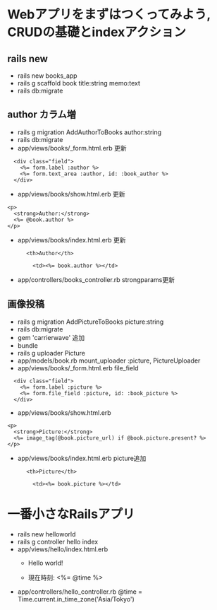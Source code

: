# Webアプリをまずはつくってみよう, CRUDの基礎とindexアクション

## rails new
- rails new books_app
- rails g scaffold book title:string memo:text
- rails db:migrate

## author カラム増
- rails g migration AddAuthorToBooks author:string
- rails db:migrate
- app/views/books/_form.html.erb 更新
```
  <div class="field">
    <%= form.label :author %>
    <%= form.text_area :author, id: :book_author %>
  </div>
```

- app/views/books/show.html.erb 更新
```
<p>
  <strong>Author:</strong>
  <%= @book.author %>
</p>
```

- app/views/books/index.html.erb 更新
```
      <th>Author</th>
```
```
        <td><%= book.author %></td>
```

- app/controllers/books_controller.rb strongparams更新

## 画像投稿
- rails g migration AddPictureToBooks picture:string
- rails db:migrate
- gem 'carrierwave' 追加
- bundle
- rails g uploader Picture
- app/models/book.rb mount_uploader :picture, PictureUploader
- app/views/books/_form.html.erb file_field
```
  <div class="field">
    <%= form.label :picture %>
    <%= form.file_field :picture, id: :book_picture %>
  </div>
```

- app/views/books/show.html.erb
```
<p>
  <strong>Picture:</strong>
  <%= image_tag(@book.picture_url) if @book.picture.present? %>
</p>
```

- app/views/books/index.html.erb picture追加
```
      <th>Picture</th>
```
```
        <td><%= book.picture %></td>
```

# 一番小さなRailsアプリ
- rails new helloworld
- rails g controller hello index
- app/views/hello/index.html.erb
  - <p>Hello world!</p>
  - <p>現在時刻: <%= @time %></p>
- app/controllers/hello_controller.rb @time = Time.current.in_time_zone('Asia/Tokyo')
